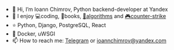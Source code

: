 - 👋 Hi, I’m Ioann Chimrov, Python backend-developer at Yandex
- 💜 I enjoy 💻coding, 📕books, [🧠algorithms](https://leetcode.com/ioann7/) and [🎮counter-strike](https://www.faceit.com/ru/players/chakchakk)
- ⭐️ Python, Django, PostgreSQL, React
- 🐳 Docker, uWSGI
- 📫 How to reach me: [Telegram](https://t.me/ioannchimrov7) or ioannchimrov@yandex.com

<!--
**ioann7/ioann7** is a ✨ _special_ ✨ repository because its `README.md` (this file) appears on your GitHub profile.

Here are some ideas to get you started:

- 🔭 I’m currently working on ...
- 🌱 I’m currently learning ...
- 👯 I’m looking to collaborate on ...
- 🤔 I’m looking for help with ...
- 💬 Ask me about ...
- 📫 How to reach me: ...
- 😄 Pronouns: ...
- ⚡ Fun fact: ...
-->
